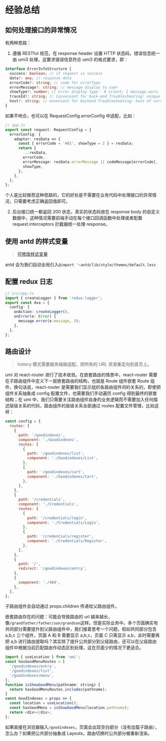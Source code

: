 # 经验总结

## 如何处理接口的异常情况

有两种思路：

1. 遵循 RESTful 规范，在 response header 设置 HTTP 状态码，错误信息统一由 umi3 处理，这要求错误信息符合 umi3 的格式要求，即：

```ts
interface ErrorInfoStructure {
  success: boolean; // if request is success
  data?: any; // response data
  errorCode?: string; // code for errorType
  errorMessage?: string; // message display to user
  showType?: number; // error display type： 0 silent; 1 message.warn; 2 message.error; 4 notification; 9 page
  traceId?: string; // Convenient for back-end Troubleshooting: unique request ID
  host?: string; // onvenient for backend Troubleshooting: host of current access server
}
```

如果不吻合，也可以在 RequestConfig.errorConfig 中适配，比如：

```ts
// app.ts
export const request: RequestConfig = {
  errorConfig: {
    adaptor: resData => {
      const { errorCode = '401', showType = 2 } = resData;
      return {
        ...resData,
        errorCode,
        errorMessage: resData.errorMessage || codeMessage[errorCode],
        showType,
      };
    },
  },
};
```

个人是比较推荐这种思路的，它的好处是不需要在业务代码中处理接口的异常情况，只需要考虑正确返回值即可。

2. 后台接口统一都返回 200 状态，真实的状态码放在 response body 的自定义数据中，这种情况需要前端手动在每个接口回调函数中处理或者配置 request.interceptors 拦截器统一处理 response。

## 使用 antd 的样式变量

> [可修改样式变量](https://github.com/ant-design/ant-design/blob/master/components/style/themes/default.less)

antd 会为我们自动全局引入`@import '~antd/lib/style/themes/default.less`

## 配置 redux 日志

```ts
// src/app.ts
import { createLogger } from 'redux-logger';
export const dva = {
  config: {
    onAction: createLogger(),
    onError(e: Error) {
      message.error(e.message, 3);
    },
  },
};
```

## 路由设计

> history 模式需要服务端做适配，把所有的 URL 资源重定向到首页上。

umi 对 react-router 进行了技术收敛。在嵌套路由的情景中，react-router 需要在子路由组件中定义下一层嵌套路由的结构，也就是 Route 组件嵌套 Route 组件，换句话说，react-router 是需要我们显示组织各路由组件间的关系的，即使把组件关系抽象成 config 配置文件，也需要我们手动遍历 config 得到最终的嵌套结构；在 umi 中，我们只需要关注路由组件自身的业务逻辑而不需要加入任何描述层级关系的代码，路由组件的层级关系全部通过 routes 配置文件管理，比如这样：

```js
const config = {
  routes: [
    {
      path: '/goodindexes',
      component: './Goodindexes',
      routes: [
        {
          path: '/goodindexes/list',
          component: './Goodindexes/List',
        },
        {
          path: '/goodindexes/cart',
          component: './Goodindexes/Cart',
        },
      ],
    },
    {
      path: '/credentials',
      component: './Credentials',
      routes: [
        {
          path: '/credentials/login',
          component: './Credentials/Login',
        },
        {
          path: '/credentials/register',
          component: './Credentials/Register',
        },
      ],
    },
    {
      path: '/',
      redirect: '/goodindexes/entry',
    },
    {
      component: './404',
    },
  ],
};
```

子路由组件会自动通过 props.children 传递给父路由组件。

嵌套路由存在的问题：可能会导致路由的 url 越来越长，像`/grandfather/father/son/grandson`这样。但是实际业务中，多个页面确实有共同部分需要提升到父路由组件中，我们接着思考一个问题，假如共同部分包含 a,b,c 三个组件，页面 A 和 B 需要显示 a,b,c，页面 C 只需显示 a,b，此时需要再把 a,b 进行路由提取吗？其实除了提升公共部分到父级路由，还可以在父级路由组件中根据当前匹配路由作动态区别处理，这在页面少的情况下更适合。

```js
import { useLocation } from 'umi';
const hasGoodMenuRoutes = [
  '/goodindexes/entry',
  '/goodindexes/list',
  '/goodindexes/menu',
];
function isShowGoodMenu(pathname: string) {
  return hasGoodMenuRoutes.includes(pathname);
}
const GoodIndexes = props => {
  const location = useLocation();
  const hasGoodMenu = isShowGoodMenu(location.pathname);
  return <div></div>;
};
```

如果直接在浏览器输入`/goodindexes`，页面会出现空白部分（没有加载子路由），怎么办？如果把公共部分抽象成 Layouts，路由切换时公共部分被重新渲染。
